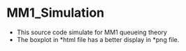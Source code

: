 # MM1_Simulation
- This source code simulate for MM1 queueing theory
- The boxplot in *html file has a better display in *png file.

